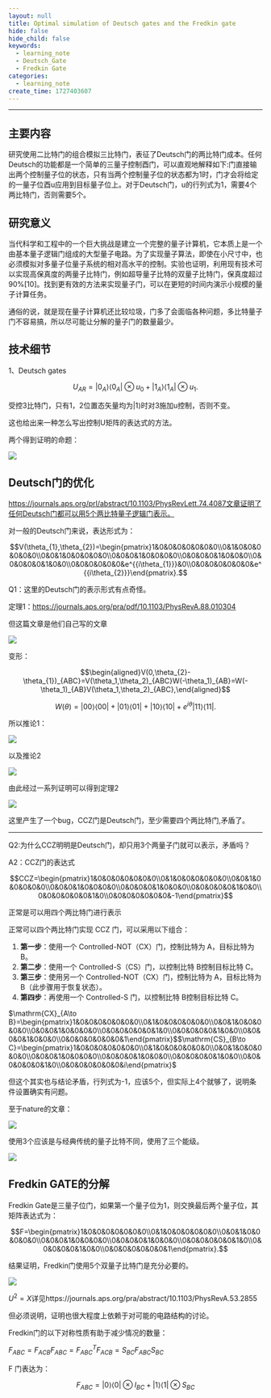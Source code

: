 ```yaml
---
layout: null
title: Optimal simulation of Deutsch gates and the Fredkin gate
hide: false
hide_child: false
keywords:
  - learning_note
  - Deutsch_Gate
  - Fredkin Gate
categories:
  - learning_note
create_time: 1727403607
---
```



---

## 主要内容

研究使用二比特门的组合模拟三比特门，表征了Deutsch门的两比特门成本。任何Deutsch的功能都是一个简单的三量子控制酉门，可以直观地解释如下:门直接输出两个控制量子位的状态，只有当两个控制量子位的状态都为1时，门才会将给定的一量子位酉u应用到目标量子位上。对于Deutsch门，u的行列式为1，需要4个两比特门，否则需要5个。

## 研究意义

当代科学和工程中的一个巨大挑战是建立一个完整的量子计算机，它本质上是一个由基本量子逻辑门组成的大型量子电路。为了实现量子算法，即使在小尺寸中，也必须模拟对多量子位量子系统的相对高水平的控制。实验也证明，利用现有技术可以实现高保真度的两量子比特门，例如超导量子比特的双量子比特门，保真度超过90%[10]。找到更有效的方法来实现量子门，可以在更短的时间内演示小规模的量子计算任务。

通俗的说，就是现在量子计算机还比较垃圾，门多了会面临各种问题，多比特量子门不容易搞，所以尽可能让分解的量子门的数量最少。

## 技术细节

1、Deutsch gates

$$U_{AR}=|0_{A}\rangle\langle0_{A}|\otimes u_{0}+|1_{A}\rangle\langle1_{A}|\otimes u_{1}.$$

受控3比特门，只有1，2位置态矢量均为$|1\rangle$时对3施加u控制，否则不变。

这也给出来一种怎么写出控制U矩阵的表达式的方法。

两个得到证明的命题：

<img src="/assets/Z43ObiJd6oXTzQxIfciczCN1nSe.png" src-width="873" class="markdown-img m-auto" src-height="301" align="center"/>

## Deutsch门的优化

https://journals.aps.org/prl/abstract/10.1103/PhysRevLett.74.4087文章证明了任何Deutsch门都可以用5个两比特量子逻辑门表示。

对一般的Deutsch门来说，表达形式为：

$$V(\theta_{1},\theta_{2})=\begin{pmatrix}1&0&0&0&0&0&0&0\\0&1&0&0&0&0&0&0\\0&0&1&0&0&0&0&0\\0&0&0&1&0&0&0&0\\0&0&0&0&1&0&0&0\\0&0&0&0&0&1&0&0\\0&0&0&0&0&0&e^{{i\theta_{1}}}&0\\0&0&0&0&0&0&0&e^{{i\theta_{2}}}\end{pmatrix}.$$

Q1：这里的Deutsch门的表示形式有点奇怪。

定理1：https://journals.aps.org/pra/pdf/10.1103/PhysRevA.88.010304

但这篇文章是他们自己写的文章

<img src="/assets/UufWb6k7po6BQ2xCK73ckGEFnec.bmp" src-width="877" class="markdown-img m-auto" src-height="84" align="center"/>

变形：

$$\begin{aligned}V(0,\theta_{2}-\theta_{1})_{ABC}=V(\theta_1,\theta_2)_{ABC}W(-\theta_1)_{AB}=W(-\theta_1)_{AB}V(\theta_1,\theta_2)_{ABC},\end{aligned}$$

$$W(\theta)=|00\rangle\langle00|+|01\rangle\langle01|+|10\rangle\langle10|+e^{i\theta}|11\rangle\langle11|.$$

所以推论1：

<img src="/assets/ULB4bXiePoyzlcxqHk3cTIv3nhg.bmp" src-width="864" class="markdown-img m-auto" src-height="109" align="center"/>

以及推论2

<img src="/assets/MQwNbXyk5oViaGxpn2acwKsQnab.bmp" src-width="991" class="markdown-img m-auto" src-height="299" align="center"/>

由此经过一系列证明可以得到定理2

<img src="/assets/ZDVDbWogvo3HLcxrgY9cDzh0nOh.bmp" src-width="849" class="markdown-img m-auto" src-height="77" align="center"/>

这里产生了一个bug，CCZ门是Deutsch门，至少需要四个两比特门,矛盾了。

---

Q2:为什么CCZ明明是Deutsch门，却只用3个两量子门就可以表示，矛盾吗？

A2：CCZ门的表达式

$$CCZ=\begin{pmatrix}1&0&0&0&0&0&0&0\\0&1&0&0&0&0&0&0\\0&0&1&0&0&0&0&0\\0&0&0&1&0&0&0&0\\0&0&0&0&1&0&0&0\\0&0&0&0&0&1&0&0\\0&0&0&0&0&0&1&0\\0&0&0&0&0&0&0&-1\end{pmatrix}$$

正常是可以用四个两比特门进行表示

正常可以四个两比特门实现 CCZ 门，可以采用以下组合：

1.  **第一步**：使用一个 Controlled-NOT（CX）门，控制比特为 A，目标比特为 B。
2.  **第二步**：使用一个 Controlled-S（CS）门，以控制比特 B控制目标比特 C。
3.  **第三步**：使用另一个 Controlled-NOT（CX）门，控制比特为 A，目标比特为 B（此步骤用于恢复状态）。
4.  **第四步**：再使用一个 Controlled-S 门，以控制比特 B控制目标比特 C。

$\mathrm{CX}_{A\to B}=\begin{pmatrix}1&0&0&0&0&0&0&0\\0&1&0&0&0&0&0&0\\0&0&1&0&0&0&0&0\\0&0&0&1&0&0&0&0\\0&0&0&0&0&0&1&0\\0&0&0&0&0&1&0&0\\0&0&0&0&1&0&0&0\\0&0&0&0&0&0&0&1\end{pmatrix}$$\mathrm{CS}_{B\to C}=\begin{pmatrix}1&0&0&0&0&0&0&0\\0&1&0&0&0&0&0&0\\0&0&1&0&0&0&0&0\\0&0&0&1&0&0&0&0\\0&0&0&0&1&0&0&0\\0&0&0&0&0&1&0&0\\0&0&0&0&0&0&1&0\\0&0&0&0&0&0&0&i\end{pmatrix}$

但这个其实也与结论矛盾，行列式为-1，应该5个，但实际上4个就够了，说明条件设置确实有问题。

至于nature的文章：

<img src="/assets/AC6DbMyccoznZ1xlkXccbmc5nMd.bmp" src-width="890" class="markdown-img m-auto" src-height="920" align="center"/>

使用3个应该是与经典传统的量子比特不同，使用了三个能级。

<img src="/assets/KqerbgtOPoZhzzxJsYqc5e6Rngh.bmp" src-width="832" class="markdown-img m-auto" src-height="91" align="center"/>

## Fredkin GATE的分解

Fredkin Gate是三量子位门，如果第一个量子位为1，则交换最后两个量子位，其矩阵表达式为：

$$F=\begin{pmatrix}1&0&0&0&0&0&0&0\\0&1&0&0&0&0&0&0\\0&0&1&0&0&0&0&0\\0&0&0&1&0&0&0&0\\0&0&0&0&1&0&0&0\\0&0&0&0&0&0&1&0\\0&0&0&0&0&1&0&0\\0&0&0&0&0&0&0&1\end{pmatrix}.$$

结果证明，Fredkin门使用5个双量子比特门是充分必要的。

<img src="/assets/S4QzbAHZ2oLOUGxFUmUcZ7qknhY.bmp" src-width="483" class="markdown-img m-auto" src-height="168" align="center"/>

$U^2=X$详见https://journals.aps.org/pra/abstract/10.1103/PhysRevA.53.2855

但必须说明，证明也很大程度上依赖于对可能的电路结构的讨论。

Fredkin门的以下对称性质有助于减少情况的数量：

$F_{ABC}=F_{ACB}$$F_{ABC}=F_{ABC}^T$$F_{ACB}=S_{BC}F_{ABC}S_{BC}$

F 门表达为：

$$F_{ABC}=|0\rangle\langle0|\otimes I_{BC}+|1\rangle\langle1|\otimes S_{BC}$$

